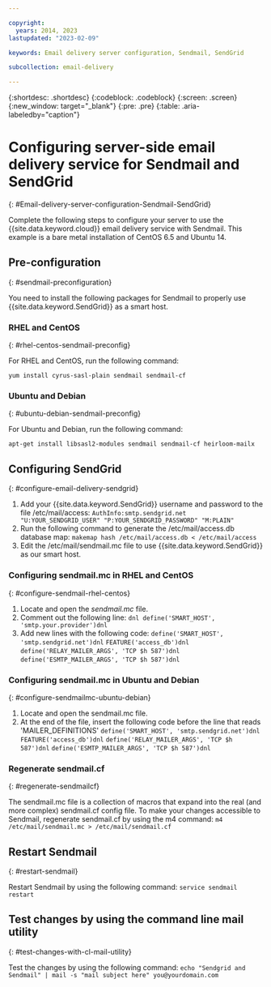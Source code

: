```yaml
---

copyright:
  years: 2014, 2023
lastupdated: "2023-02-09"

keywords: Email delivery server configuration, Sendmail, SendGrid

subcollection: email-delivery

---
```


{:shortdesc: .shortdesc}
{:codeblock: .codeblock}
{:screen: .screen}
{:new_window: target="_blank"}
{:pre: .pre}
{:table: .aria-labeledby="caption"}

# Configuring server-side email delivery service for Sendmail and SendGrid
{: #Email-delivery-server-configuration-Sendmail-SendGrid}

Complete the following steps to configure your server to use the {{site.data.keyword.cloud}} email delivery service with Sendmail. This example is a bare metal installation of CentOS 6.5 and Ubuntu 14.

## Pre-configuration
{: #sendmail-preconfiguration}

You need to install the following packages for Sendmail to properly use {{site.data.keyword.SendGrid}} as a smart host.

### RHEL and CentOS
{: #rhel-centos-sendmail-preconfig}

For RHEL and CentOS, run the following command:

   `yum install cyrus-sasl-plain sendmail sendmail-cf`

### Ubuntu and Debian
{: #ubuntu-debian-sendmail-preconfig}

For Ubuntu and Debian, run the following command:

   `apt-get install libsasl2-modules sendmail sendmail-cf heirloom-mailx`

## Configuring SendGrid
{: #configure-email-delivery-sendgrid}

1. Add your {{site.data.keyword.SendGrid}} username and password to the file /etc/mail/access:
   `AuthInfo:smtp.sendgrid.net "U:YOUR_SENDGRID_USER" "P:YOUR_SENDGRID_PASSWORD" "M:PLAIN"`
2. Run the following command to generate the /etc/mail/access.db database map:
   `makemap hash /etc/mail/access.db < /etc/mail/access`
3. Edit the /etc/mail/sendmail.mc file to use {{site.data.keyword.SendGrid}} as our smart host.

### Configuring sendmail.mc in RHEL and CentOS
{: #configure-sendmail-rhel-centos}

1. Locate and open the _sendmail.mc_ file.
2. Comment out the following line:
   `dnl define('SMART_HOST', 'smtp.your.provider')dnl`
3. Add new lines with the following code:
   `define('SMART_HOST', 'smtp.sendgrid.net')dnl`
   `FEATURE('access_db')dnl`
   `define('RELAY_MAILER_ARGS', 'TCP $h 587')dnl`
   `define('ESMTP_MAILER_ARGS', 'TCP $h 587')dnl`

### Configuring sendmail.mc in Ubuntu and Debian
{: #configure-sendmailmc-ubuntu-debian}

1. Locate and open the sendmail.mc file.
2. At the end of the file, insert the following code before the line that reads 'MAILER_DEFINITIONS'
   `define('SMART_HOST', 'smtp.sendgrid.net')dnl`
   `FEATURE('access_db')dnl`
   `define('RELAY_MAILER_ARGS', 'TCP $h 587')dnl`
   `define('ESMTP_MAILER_ARGS', 'TCP $h 587')dnl`

### Regenerate sendmail.cf
{: #regenerate-sendmailcf}

The sendmail.mc file is a collection of macros that expand into the real (and more complex) sendmail.cf config file. To make your changes accessible to Sendmail, regenerate sendmail.cf by using the m4 command:
   `m4 /etc/mail/sendmail.mc > /etc/mail/sendmail.cf`

## Restart Sendmail
{: #restart-sendmail}

Restart Sendmail by using the following command:
   `service sendmail restart`

## Test changes by using the command line mail utility
{: #test-changes-with-cl-mail-utility}

Test the changes by using the following command:
   `echo "Sendgrid and Sendmail" | mail -s "mail subject here" you@yourdomain.com`
